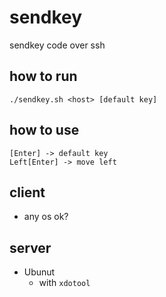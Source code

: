 # sendkey

sendkey code over ssh

## how to run
```
./sendkey.sh <host> [default key]
```

## how to use
```
[Enter] -> default key
Left[Enter] -> move left
```

## client
* any os ok?

## server
* Ubunut
  * with `xdotool`
